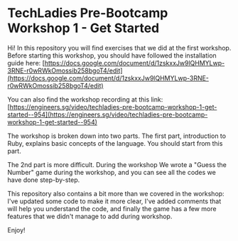 # TechLadies Pre-Bootcamp Workshop 1 - Get Started

Hi! In this repository you will find exercises that we did at the first workshop. Before starting this workshop, you should have followed the installation guide here: [https://docs.google.com/document/d/1zskxxJw9lQHMYLwp-3RNE-r0wRWkOmossib258bgoT4/edit](https://docs.google.com/document/d/1zskxxJw9lQHMYLwp-3RNE-r0wRWkOmossib258bgoT4/edit)

You can also find the workshop recording at this link: [https://engineers.sg/video/techladies-pre-bootcamp-workshop-1-get-started--954](https://engineers.sg/video/techladies-pre-bootcamp-workshop-1-get-started--954)

The workshop is broken down into two parts. The first part, introduction to Ruby, explains basic concepts of the language. You should start from this part.

The 2nd part is more difficult. During the workshop We wrote a "Guess the Number" game during the workshop, and you can see all the codes we have done step-by-step.

This repository also contains a bit more than we covered in the workshop: I've updated some code to make it more clear, I've added comments that will help you understand the code, and finally the game has a few more features that we didn't manage to add during workshop.

Enjoy!